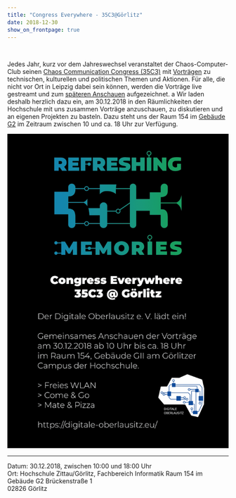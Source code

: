 ```yaml
---
title: "Congress Everywhere - 35C3@Görlitz"
date: 2018-12-30
show_on_frontpage: true
---
```


<br/>

Jedes Jahr, kurz vor dem Jahreswechsel veranstaltet der Chaos-Computer-Club seinen 
[Chaos Communication Congress (35C3)](https://events.ccc.de/category/congress/35c3/) mit [Vorträgen](https://fahrplan.events.ccc.de/congress/2018/Fahrplan/) zu 
technischen, kulturellen und politischen Themen und Aktionen. 
Für alle, die nicht vor Ort in Leipzig dabei sein können, werden die Vorträge live gestreamt und zum [späteren Anschauen](https://media.ccc.de/c/34c3) aufgezeichnet.
a
Wir laden deshalb herzlich dazu ein, am 30.12.2018 in den Räumlichkeiten der Hochschule mit uns zusammen Vorträge anzuschauen, 
zu diskutieren und an eigenen Projekten zu basteln. 
Dazu steht uns der Raum 154 im [Gebäude G2](https://goo.gl/maps/T6ZCKMjt1zR2) im Zeitraum zwischen 10 und ca. 18 Uhr zur Verfügung.

![Poster](../images/35c3-congress-everywhere.png)

---

Datum: 30.12.2018, zwischen 10:00 und 18:00 Uhr  
Ort: Hochschule Zittau/Görlitz, Fachbereich Informatik
Raum 154 im Gebäude G2
Brückenstraße 1    
02826 Görlitz
